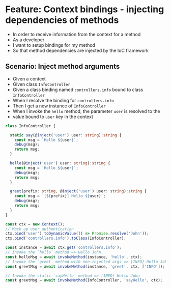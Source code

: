 # Feature: Context bindings - injecting dependencies of methods

- In order to receive information from the context for a method
- As a developer
- I want to setup bindings for my method
- So that method dependencies are injected by the IoC framework

## Scenario: Inject method arguments

 - Given a context
 - Given class `InfoController`
 - Given a class binding named `controllers.info` bound to class `InfoController`
 - When I resolve the binding for `controllers.info`
 - Then I get a new instance of `InfoController`
 - When I invoke the `hello` method, the parameter `user` is resolved to the
 - value bound to `user` key in the context

 ```ts
 class InfoController {

   static say(@inject('user') user: string):string {
     const msg = `Hello ${user}`;
     debug(msg);
     return msg;
   }

   hello(@inject('user') user: string):string {
     const msg = `Hello ${user}`;
     debug(msg);
     return msg;
   }

   greet(prefix: string, @inject('user') user: string):string {
     const msg = `[${prefix}] Hello ${user}`;
     debug(msg);
     return msg;
   }
 }

 const ctx = new Context();
 // Mock up user authentication
 ctx.bind('user').toDynamicValue(() => Promise.resolve('John'));
 ctx.bind('controllers.info').toClass(InfoController);

 const instance = await ctx.get('controllers.info');
 // Invoke the `hello` method => Hello John
 const helloMsg = await invokeMethod(instance, 'hello', ctx);
 // Invoke the `greet` method with non-injected args => [INFO] Hello John
 const greetMsg = await invokeMethod(instance, 'greet', ctx, ['INFO']);

 // Invoke the static `sayHello` method => [INFO] Hello John
 const greetMsg = await invokeMethod(InfoController, 'sayHello', ctx);
 ```


